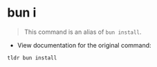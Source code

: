 # bun i

> This command is an alias of `bun install`.

- View documentation for the original command:

`tldr bun install`
